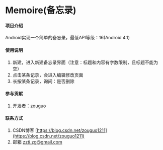 # Memoire(备忘录)

#### 项目介绍
Android实现一个简单的备忘录，最低API等级：16(Android 4.1)


#### 使用说明

1. 新建，进入新建备忘录界面（注意：标题和内容有字数限制，且标题不能为空）
2. 点击某条记录，会进入编辑修改页面
3. 长按某条记录，询问：是否删除

#### 参与贡献

1. 开发者：zouguo



#### 联系方式

1. CSDN博客 [https://blog.csdn.net/zouguo1211](https://blog.csdn.net/zouguo1211)
2. 邮箱 zzti.zg@gmail.com